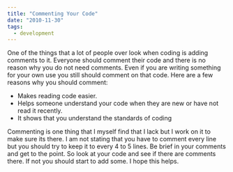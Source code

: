 ```yaml
---
title: "Commenting Your Code"
date: "2010-11-30"
tags:
  - development
---
```


One of the things that a lot of people over look when coding is adding comments to it. Everyone should comment their code and there is no reason why you do not need comments. Even if you are writing something for your own use you still should comment on that code. Here are a few reasons why you should comment:

- Makes reading code easier.
- Helps someone understand your code when they are new or have not read it recently.
- It shows that you understand the standards of coding

Commenting is one thing that I myself find that I lack but I work on it to make sure its there. I am not stating that you have to comment every line but you should try to keep it to every 4 to 5 lines. Be brief in your comments and get to the point. So look at your code and see if there are comments there. If not you should start to add some. I hope this helps.

